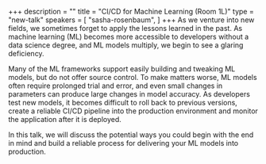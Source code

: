 +++
description = ""
title = "CI/CD for Machine Learning (Room 1L)"
type = "new-talk"
speakers = [
        "sasha-rosenbaum",
]
+++
As we venture into new fields, we sometimes forget to apply the lessons learned in the past. As machine learning (ML) becomes more accessible to developers without a data science degree, and ML models multiply, we begin to see a glaring deficiency. 

Many of the ML frameworks support easily building and tweaking ML models, but do not offer source control. To make matters worse, ML models often require prolonged trial and error, and even small changes in parameters can produce large changes in model accuracy. As developers test new models, it becomes difficult to roll back to previous versions, create a reliable CI/CD pipeline into the production environment and monitor the application after it is deployed. 

In this talk, we will discuss the potential ways you could begin with the end in mind and build a reliable process for delivering your ML models into production.